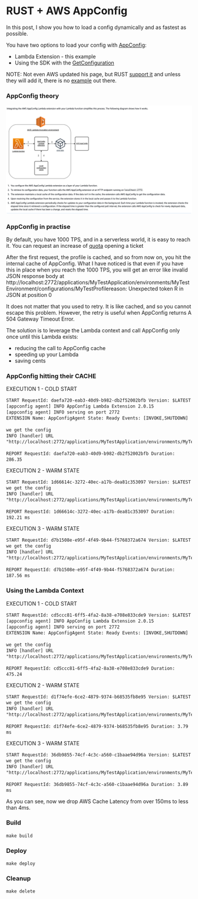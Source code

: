 # RUST + AWS AppConfig

In this post, I show you how to load a config dynamically and as fastest as possible.

You have two options to load your config with [AppConfig](https://docs.aws.amazon.com/appconfig/latest/userguide/appconfig-integration-lambda-extensions.html):
* Lambda Extension - this example
* Using the SDK with the [GetConfiguration](https://docs.aws.amazon.com/appconfig/2019-10-09/APIReference/API_GetConfiguration.html)

NOTE:
Not even AWS updated his page, but RUST [support it](https://awslabs.github.io/aws-sdk-rust/) and unless they will add it, there is no [example](https://github.com/awslabs/aws-sdk-rust/tree/main/examples) out there.

### AppConfig theory ###

![picture](https://github.com/ymwjbxxq/rust_aws_app_config/blob/main/readme/appconfig.png)

### AppConfig in practise ###

By default, you have 1000 TPS, and in a serverless world, it is easy to reach it.
You can request an increase of [quota](https://docs.aws.amazon.com/general/latest/gr/appconfig.html) opening a ticket

After the first request, the profile is cached, and so from now on, you hit the internal cache of AppConfig.
What I have noticed is that even if you have this in place when you reach the 1000 TPS, you will get an error like
invalid JSON response body at http://localhost:2772/applications/MyTestApplication/environments/MyTestEnvironment/configurations/MyTestProfilereason: Unexpected token R in JSON at position 0

It does not matter that you used to retry. It is like cached, and so you cannot escape this problem.
However, the retry is useful when AppConfig returns A 504 Gateway Timeout Error.

The solution is to leverage the Lambda context and call AppConfig only once until this Lambda exists:
* reducing the call to AppConfig cache
* speeding up your Lambda
* saving cents

### AppConfig hitting their CACHE ###

EXECUTION 1 - COLD START

```
START RequestId: daefa720-eab3-40d9-b982-db2f52002bfb Version: $LATEST
[appconfig agent] INFO AppConfig Lambda Extension 2.0.15
[appconfig agent] INFO serving on port 2772
EXTENSION Name: AppConfigAgent State: Ready Events: [INVOKE,SHUTDOWN]

we get the config
INFO [handler] URL "http://localhost:2772/applications/MyTestApplication/environments/MyTestEnvironment/configurations/MyTestProfile"

REPORT RequestId: daefa720-eab3-40d9-b982-db2f52002bfb Duration: 286.35
```

EXECUTION 2 - WARM STATE

```
START RequestId: 1d66614c-3272-40ec-a17b-dea81c353097 Version: $LATEST
we get the config
INFO [handler] URL "http://localhost:2772/applications/MyTestApplication/environments/MyTestEnvironment/configurations/MyTestProfile"

REPORT RequestId: 1d66614c-3272-40ec-a17b-dea81c353097 Duration: 192.21 ms 
```

EXECUTION 3 - WARM STATE

```
START RequestId: d7b1508e-e95f-4f49-9b44-f5768372a674 Version: $LATEST
we get the config
INFO [handler] URL "http://localhost:2772/applications/MyTestApplication/environments/MyTestEnvironment/configurations/MyTestProfile"

REPORT RequestId: d7b1508e-e95f-4f49-9b44-f5768372a674 Duration: 187.56 ms
```

### Using the Lambda Context ###

EXECUTION 1 - COLD START

```
START RequestId: cd5ccc81-6ff5-4fa2-8a38-e708e833cde9 Version: $LATEST
[appconfig agent] INFO AppConfig Lambda Extension 2.0.15
[appconfig agent] INFO serving on port 2772
EXTENSION Name: AppConfigAgent State: Ready Events: [INVOKE,SHUTDOWN]

we get the config
INFO [handler] URL "http://localhost:2772/applications/MyTestApplication/environments/MyTestEnvironment/configurations/MyTestProfile"

REPORT RequestId: cd5ccc81-6ff5-4fa2-8a38-e708e833cde9 Duration: 475.24
```

EXECUTION 2 - WARM STATE

```
START RequestId: d1f74efe-6ce2-4879-9374-b68535fb8e95 Version: $LATEST
we get the config
INFO [handler] URL "http://localhost:2772/applications/MyTestApplication/environments/MyTestEnvironment/configurations/MyTestProfile"

REPORT RequestId: d1f74efe-6ce2-4879-9374-b68535fb8e95 Duration: 3.79 ms
```

EXECUTION 3 - WARM STATE

```
START RequestId: 36db9855-74cf-4c3c-a560-c1baae94d96a Version: $LATEST
we get the config
INFO [handler] URL "http://localhost:2772/applications/MyTestApplication/environments/MyTestEnvironment/configurations/MyTestProfile"

REPORT RequestId: 36db9855-74cf-4c3c-a560-c1baae94d96a Duration: 3.89 ms
```

As you can see, now we drop AWS Cache Latency from over 150ms to less than 4ms.

### Build ###
```
make build
```

### Deploy ###
```
make deploy
```

### Cleanup ###
```
make delete
```
